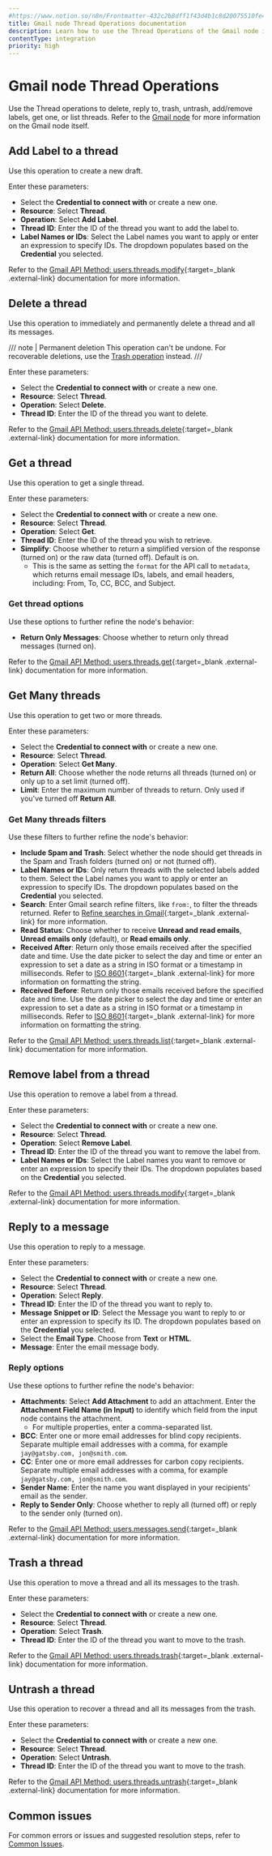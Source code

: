 ```yaml
---
#https://www.notion.so/n8n/Frontmatter-432c2b8dff1f43d4b1c8d20075510fe4
title: Gmail node Thread Operations documentation
description: Learn how to use the Thread Operations of the Gmail node in n8n. Follow technical documentation to integrate Thread Operations into your workflows.
contentType: integration
priority: high
---
```


# Gmail node Thread Operations

Use the Thread operations to delete, reply to, trash, untrash, add/remove labels, get one, or list threads. Refer to the [Gmail node](/integrations/builtin/app-nodes/n8n-nodes-base.gmail/) for more information on the Gmail node itself.

## Add Label to a thread

Use this operation to create a new draft.

Enter these parameters:

* Select the **Credential to connect with** or create a new one.
* **Resource**: Select **Thread**.
* **Operation**: Select **Add Label**.
* **Thread ID**: Enter the ID of the thread you want to add the label to.
* **Label Names or IDs**: Select the Label names you want to apply or enter an expression to specify IDs. The dropdown populates based on the **Credential** you selected.

<!-- vale off -->
Refer to the [Gmail API Method: users.threads.modify](https://developers.google.com/gmail/api/reference/rest/v1/users.threads/modify){:target=_blank .external-link} documentation for more information.
<!-- vale on -->

## Delete a thread

Use this operation to immediately and permanently delete a thread and all its messages.

/// note | Permanent deletion
This operation can't be undone. For recoverable deletions, use the [Trash operation](#trash-a-thread) instead.
///

Enter these parameters:

* Select the **Credential to connect with** or create a new one.
* **Resource**: Select **Thread**.
* **Operation**: Select **Delete**.
* **Thread ID**: Enter the ID of the thread you want to delete.

Refer to the [Gmail API Method: users.threads.delete](https://developers.google.com/gmail/api/reference/rest/v1/users.threads/delete){:target=_blank .external-link} documentation for more information.

## Get a thread

Use this operation to get a single thread.

Enter these parameters:

* Select the **Credential to connect with** or create a new one.
* **Resource**: Select **Thread**.
* **Operation**: Select **Get**.
* **Thread ID**: Enter the ID of the thread you wish to retrieve.
* **Simplify**: Choose whether to return a simplified version of the response (turned on) or the raw data (turned off). Default is on.
    * This is the same as setting the `format` for the API call to `metadata`, which returns email message IDs, labels, and email headers, including: From, To, CC, BCC, and Subject.

### Get thread options

Use these options to further refine the node's behavior:

* **Return Only Messages**: Choose whether to return only thread messages (turned on).

Refer to the [Gmail API Method: users.threads.get](https://developers.google.com/gmail/api/reference/rest/v1/users.threads/get){:target=_blank .external-link} documentation for more information.

<!-- vale off -->
## Get Many threads
<!-- vale on -->

Use this operation to get two or more threads.

Enter these parameters:

* Select the **Credential to connect with** or create a new one.
* **Resource**: Select **Thread**.
* **Operation**: Select **Get Many**.
* **Return All**: Choose whether the node returns all threads (turned on) or only up to a set limit (turned off).
* **Limit**: Enter the maximum number of threads to return. Only used if you've turned off **Return All**.

<!-- vale off -->
### Get Many threads filters
<!-- vale on -->

Use these filters to further refine the node's behavior:

* **Include Spam and Trash**: Select whether the node should get threads in the Spam and Trash folders (turned on) or not (turned off).
* **Label Names or IDs**: Only return threads with the selected labels added to them. Select the Label names you want to apply or enter an expression to specify IDs. The dropdown populates based on the **Credential** you selected.
* **Search**: Enter Gmail search refine filters, like `from:`, to filter the threads returned. Refer to [Refine searches in Gmail](https://support.google.com/mail/answer/7190?hl=en){:target=_blank .external-link} for more information.
* **Read Status**: Choose whether to receive **Unread and read emails**, **Unread emails only** (default), or **Read emails only**.
* **Received After**: Return only those emails received after the specified date and time. Use the date picker to select the day and time or enter an expression to set a date as a string in ISO format or a timestamp in milliseconds. Refer to [ISO 8601](https://en.wikipedia.org/wiki/ISO_8601){:target=_blank .external-link} for more information on formatting the string.
* **Received Before**: Return only those emails received before the specified date and time. Use the date picker to select the day and time or enter an expression to set a date as a string in ISO format or a timestamp in milliseconds. Refer to [ISO 8601](https://en.wikipedia.org/wiki/ISO_8601){:target=_blank .external-link} for more information on formatting the string.

Refer to the [Gmail API Method: users.threads.list](https://developers.google.com/gmail/api/reference/rest/v1/users.threads/list){:target=_blank .external-link} documentation for more information.

## Remove label from a thread

Use this operation to remove a label from a thread.

Enter these parameters:

* Select the **Credential to connect with** or create a new one.
* **Resource**: Select **Thread**.
* **Operation**: Select **Remove Label**.
* **Thread ID**: Enter the ID of the thread you want to remove the label from.
* **Label Names or IDs**: Select the Label names you want to remove or enter an expression to specify their IDs. The dropdown populates based on the **Credential** you selected.

<!-- vale off -->
Refer to the [Gmail API Method: users.threads.modify](https://developers.google.com/gmail/api/reference/rest/v1/users.threads/modify){:target=_blank .external-link} documentation for more information.
<!-- vale on -->

## Reply to a message

Use this operation to reply to a message.

Enter these parameters:

* Select the **Credential to connect with** or create a new one.
* **Resource**: Select **Thread**.
* **Operation**: Select **Reply**.
* **Thread ID**: Enter the ID of the thread you want to reply to.
* **Message Snippet or ID**: Select the Message you want to reply to or enter an expression to specify its ID. The dropdown populates based on the **Credential** you selected.
* Select the **Email Type**. Choose from **Text** or **HTML**.
* **Message**: Enter the email message body.

### Reply options

Use these options to further refine the node's behavior:

* **Attachments**: Select **Add Attachment** to add an attachment. Enter the **Attachment Field Name (in Input)** to identify which field from the input node contains the attachment.
    * For multiple properties, enter a comma-separated list.
* **BCC**: Enter one or more email addresses for blind copy recipients. Separate multiple email addresses with a comma, for example `jay@gatsby.com, jon@smith.com`.
* **CC**: Enter one or more email addresses for carbon copy recipients. Separate multiple email addresses with a comma, for example `jay@gatsby.com, jon@smith.com`.
* **Sender Name**: Enter the name you want displayed in your recipients' email as the sender.
* **Reply to Sender Only**: Choose whether to reply all (turned off) or reply to the sender only (turned on).

Refer to the [Gmail API Method: users.messages.send](https://developers.google.com/gmail/api/reference/rest/v1/users.messages/send){:target=_blank .external-link} documentation for more information.

## Trash a thread

Use this operation to move a thread and all its messages to the trash.

Enter these parameters:

* Select the **Credential to connect with** or create a new one.
* **Resource**: Select **Thread**.
* **Operation**: Select **Trash**.
* **Thread ID**: Enter the ID of the thread you want to move to the trash.

Refer to the [Gmail API Method: users.threads.trash](https://developers.google.com/gmail/api/reference/rest/v1/users.threads/trash){:target=_blank .external-link} documentation for more information.

## Untrash a thread

Use this operation to recover a thread and all its messages from the trash.

Enter these parameters:

* Select the **Credential to connect with** or create a new one.
* **Resource**: Select **Thread**.
* **Operation**: Select **Untrash**.
* **Thread ID**: Enter the ID of the thread you want to move to the trash.

Refer to the [Gmail API Method: users.threads.untrash](https://developers.google.com/gmail/api/reference/rest/v1/users.threads/untrash){:target=_blank .external-link} documentation for more information.

## Common issues

For common errors or issues and suggested resolution steps, refer to [Common Issues](/integrations/builtin/app-nodes/n8n-nodes-base.gmail/common-issues/).

